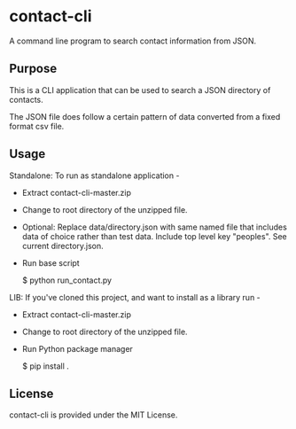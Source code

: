 # contact-cli

A command line program to search contact information from JSON.

## Purpose

This is a CLI application that can be used to search a JSON directory of contacts.

The JSON file does follow a certain pattern of data converted from a fixed format csv file.

## Usage

Standalone: To run as standalone application - 

* Extract contact-cli-master.zip

* Change to root directory of the unzipped file.

* Optional: Replace data/directory.json with same named file that includes data of choice rather than test data. Include top level key "peoples".  See current directory.json.

* Run base script

    $ python run_contact.py

LIB: If you've cloned this project, and want to install as a library run - 

* Extract contact-cli-master.zip

* Change to root directory of the unzipped file.

* Run Python package manager

    $ pip install .

## License

contact-cli is provided under the MIT License.